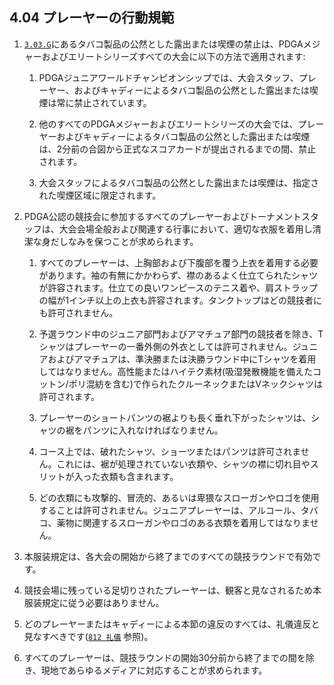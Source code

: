 ## 4.04 プレーヤーの行動規範

1. [`3.03.G`](#プレーヤーの不正行為)にあるタバコ製品の公然とした露出または喫煙の禁止は、PDGAメジャーおよびエリートシリーズすべての大会に以下の方法で適用されます:

    1. PDGAジュニアワールドチャンピオンシップでは、大会スタッフ、プレーヤー、およびキャディーによるタバコ製品の公然とした露出または喫煙は常に禁止されています。

    1. 他のすべてのPDGAメジャーおよびエリートシリーズの大会では、プレーヤーおよびキャディーによるタバコ製品の公然とした露出または喫煙は、2分前の合図から正式なスコアカードが提出されるまでの間、禁止されます。

    1. 大会スタッフによるタバコ製品の公然とした露出または喫煙は、指定された喫煙区域に限定されます。

1. PDGA公認の競技会に参加するすべてのプレーヤーおよびトーナメントスタッフは、大会会場全般および関連する行事において、適切な衣服を着用し清潔な身だしなみを保つことが求められます。

    1. すべてのプレーヤーは、上胸部および下腹部を覆う上衣を着用する必要があります。袖の有無にかかわらず、襟のあるよく仕立てられたシャツが許容されます。仕立ての良いワンピースのテニス着や、肩ストラップの幅が1インチ以上の上衣も許容されます。タンクトップはどの競技者にも許可されません。

    1. 予選ラウンド中のジュニア部門およびアマチュア部門の競技者を除き、Tシャツはプレーヤーの一番外側の外衣としては許可されません。ジュニアおよびアマチュアは、準決勝または決勝ラウンド中にTシャツを着用してはなりません。高性能またはハイテク素材(吸湿発散機能を備えたコットン/ポリ混紡を含む)で作られたクルーネックまたはVネックシャツは許可されます。

    1. プレーヤーのショートパンツの裾よりも長く垂れ下がったシャツは、シャツの裾をパンツに入れなければなりません。

    1. コース上では、破れたシャツ、ショーツまたはパンツは許可されません。これには、裾が処理されていない衣類や、シャツの襟に切れ目やスリットが入った衣類も含まれます。

    1. どの衣類にも攻撃的、冒涜的、あるいは卑猥なスローガンやロゴを使用することは許可されません。ジュニアプレーヤーは、アルコール、タバコ、薬物に関連するスローガンやロゴのある衣類を着用してはなりません。

1. 本服装規定は、各大会の開始から終了までのすべての競技ラウンドで有効です。

1. 競技会場に残っている足切りされたプレーヤーは、観客と見なされるため本服装規定に従う必要はありません。

1. どのプレーヤーまたはキャディーによる本節の違反のすべては、礼儀違反と見なすべきです([`812 礼儀`](ordg/812) 参照)。

1. すべてのプレーヤーは、競技ラウンドの開始30分前から終了までの間を除き、現地であらゆるメディアに対応することが求められます。
